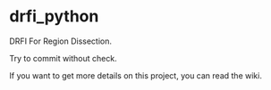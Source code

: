 # drfi_python
DRFI For Region Dissection.

Try to commit without check.

If you want to get more details on this project, you can read the wiki.